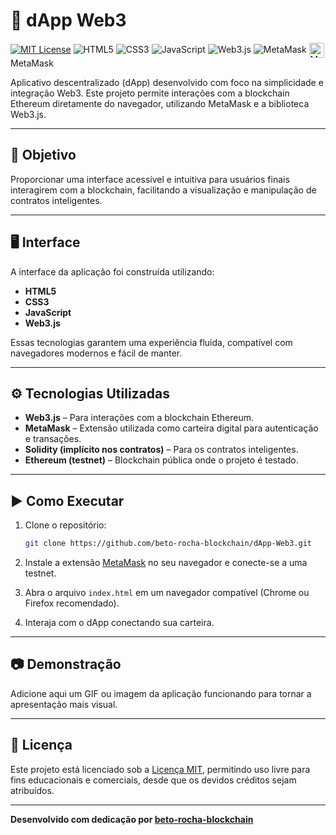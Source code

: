 # 🚀 dApp Web3
 
[![MIT License](https://img.shields.io/badge/license-MIT-blue.svg)](LICENSE)
![HTML5](https://img.shields.io/badge/HTML5-E34F26?style=flat&logo=html5&logoColor=white)
![CSS3](https://img.shields.io/badge/CSS3-1572B6?style=flat&logo=css3&logoColor=white)
![JavaScript](https://img.shields.io/badge/JavaScript-F7DF1E?style=flat&logo=javascript&logoColor=black)
![Web3.js](https://img.shields.io/badge/Web3.js-F16822?style=flat&logo=ethereum&logoColor=white)
![MetaMask](https://img.shields.io/badge/MetaMask-E2761B?style=flat&logo=metamask&logoColor=white)
<img src="https://raw.githubusercontent.com/MetaMask/brand-resources/master/SVG/metamask-fox.svg" alt="MetaMask" width="24" style="vertical-align:middle;" />
<span>MetaMask</span>

 
Aplicativo descentralizado (dApp) desenvolvido com foco na simplicidade e integração Web3. Este projeto permite interações com a blockchain Ethereum diretamente do navegador, utilizando MetaMask e a biblioteca Web3.js.
 
---
 
## 🎯 Objetivo
 
Proporcionar uma interface acessível e intuitiva para usuários finais interagirem com a blockchain, facilitando a visualização e manipulação de contratos inteligentes.
 
---
 
## 🖥️ Interface
 
A interface da aplicação foi construída utilizando:
 
- **HTML5**
- **CSS3**
- **JavaScript**
- **Web3.js**
 
Essas tecnologias garantem uma experiência fluida, compatível com navegadores modernos e fácil de manter.
 
---
 
## ⚙️ Tecnologias Utilizadas
 
- **Web3.js** – Para interações com a blockchain Ethereum.
- **MetaMask** – Extensão utilizada como carteira digital para autenticação e transações.
- **Solidity (implícito nos contratos)** – Para os contratos inteligentes.
- **Ethereum (testnet)** – Blockchain pública onde o projeto é testado.
 
---
 
## ▶️ Como Executar
 
1. Clone o repositório:
   ```bash
   git clone https://github.com/beto-rocha-blockchain/dApp-Web3.git
   ```

2. Instale a extensão [MetaMask](https://metamask.io/) no seu navegador e conecte-se a uma testnet.  
3. Abra o arquivo `index.html` em um navegador compatível (Chrome ou Firefox recomendado).  
4. Interaja com o dApp conectando sua carteira.
 
---
 
## 📷 Demonstração
 
Adicione aqui um GIF ou imagem da aplicação funcionando para tornar a apresentação mais visual.
 
---
 
## 📄 Licença
 
Este projeto está licenciado sob a [Licença MIT](LICENSE), permitindo uso livre para fins educacionais e comerciais, desde que os devidos créditos sejam atribuídos.
 
---
 
**Desenvolvido com dedicação por [beto-rocha-blockchain](https://github.com/beto-rocha-blockchain)**
